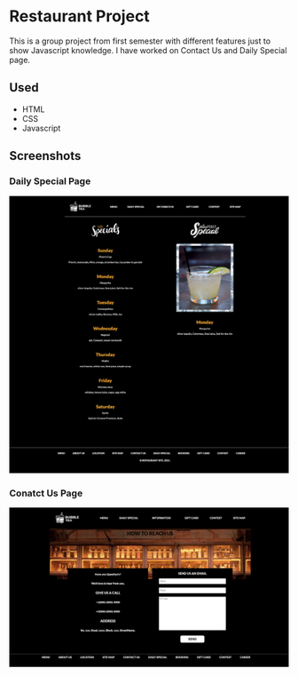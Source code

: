 # Restaurant Project
This is a group project from first semester with different features just to show Javascript knowledge. I have worked on Contact Us and Daily Special page.

## Used

* HTML
* CSS
* Javascript

## Screenshots

### Daily Special Page

![GitHub Logo](/Screenshots/DailySpecial.png)

### Conatct Us Page
![GitHub Logo](/Screenshots/ContactUs.png)